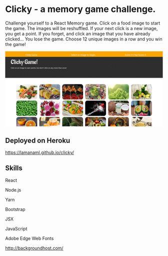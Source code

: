 # Clicky - a memory game challenge.
Challenge yourself to a React Memory game. Click on a food image to start the game.  The images will be reshuffled.  If your next click is a new image, you get a point.  If you forget, and click an image that you have already clicked... You lose the game.
Choose 12 unique images in a row and you win the game!



![Clicky Game](clicky.jpg)




## Deployed on Heroku
https://lamanaml.github.io/clicky/


## Skills
React

Node.js

Yarn

Bootstrap 

JSX

JavaScript

Adobe Edge Web Fonts 

http://backgroundhost.com/


